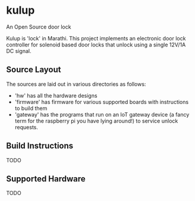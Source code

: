 # kulup
An Open Source door lock

Kulup is 'lock' in Marathi.  This project implements an electronic door lock
controller for solenoid based door locks that unlock using a single 12V/1A DC
signal.

## Source Layout

The sources are laid out in various directories as follows:

- 'hw' has all the hardware designs
- 'firmware' has firmware for various supported boards with instructions to
  build them
- 'gateway' has the programs that run on an IoT gateway device (a fancy term
  for the raspberry pi you have lying around!) to service unlock requests.

## Build Instructions

TODO

## Supported Hardware

TODO
